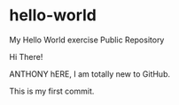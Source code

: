 # hello-world
My Hello World exercise Public Repository

Hi There!

ANTHONY hERE, I am totally new to GitHub.

This is my first commit.
